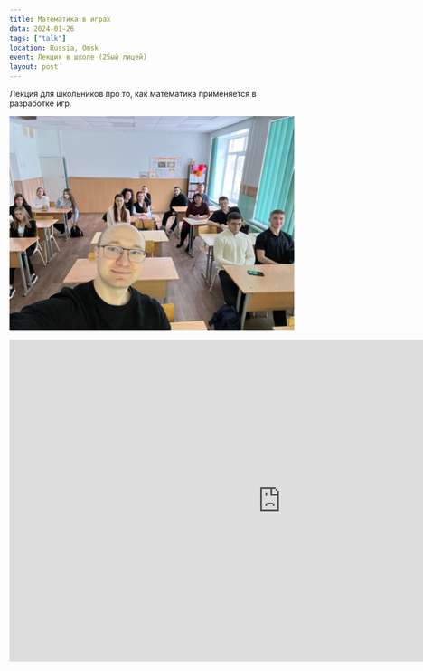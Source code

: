 ```yaml
---
title: Математика в играх
data: 2024-01-26
tags: ["talk"]
location: Russia, Omsk
event: Лекция в школе (25ый лицей)
layout: post
---
```


Лекция для школьников про то, как математика применяется в разработке игр.

![фото класса](/assets/photo_2024-02-03_111233.jpeg)

<iframe src="https://docs.google.com/presentation/d/e/2PACX-1vTcbvmn-Sz7H1IhKKMwMoFJxxrq__CUxzf7ftJSdPg-TQpD5_q_-kl2_BhnF3Z4-cIswet5emZyX4Z3/embed?start=false&loop=false&delayms=3000" frameborder="0" width="960" height="569" allowfullscreen="true" mozallowfullscreen="true" webkitallowfullscreen="true"></iframe>
